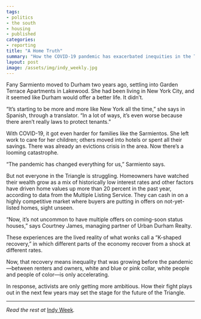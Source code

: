 ```yaml
---
tags:
- politics
- the south
- housing
- published
categories:
- reporting
title: "A Home Truth"
summary: "How the COVID-19 pandemic has exacerbated inequities in the Triangle's housing market—and what we can do before it's too late."
layout: post
image: /assets/img/indy_weekly.jpg
---
```

Fany Sarmiento moved to Durham two years ago, settling into Garden Terrace Apartments in Lakewood. She had been living in New York City, and it seemed like Durham would offer a better life. It didn’t.

“It’s starting to be more and more like New York all the time,” she says in Spanish, through a translator. “In a lot of ways, it’s even worse because there aren’t really laws to protect tenants.”

With COVID-19, it got even harder for families like the Sarmientos. She left work to care for her children; others moved into hotels or spent all their savings. There was already an evictions crisis in the area. Now there’s a looming catastrophe. 

“The pandemic has changed everything for us,” Sarmiento says.

But not everyone in the Triangle is struggling. Homeowners have watched their wealth grow as a mix of historically low interest rates and other factors have driven home values up more than 20 percent in the past year, according to data from the Multiple Listing Service. They can cash in on a highly competitive market where buyers are putting in offers on not-yet-listed homes, sight unseen. 

“Now, it’s not uncommon to have multiple offers on coming-soon status houses,” says Courtney James, managing partner of Urban Durham Realty.

These experiences are the lived reality of what wonks call a “K-shaped recovery,” in which different parts of the economy recover from a shock at different rates. 

Now, that recovery means inequality that was growing before the pandemic—between renters and owners, white and blue or pink collar, white people and people of color—is only accelerating. 

In response, activists are only getting more ambitious. How their fight plays out in the next few years may set the stage for the future of the Triangle.

---
_Read the rest at_ [Indy Week](https://indyweek.com/news/durham/covid-19-pandemic-housing-inequality/)_._
